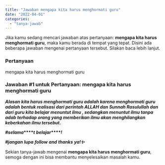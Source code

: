 ```yaml
---
title: "Jawaban mengapa kita harus menghormati guru​"
date: "2022-04-01"
categories: 
  - "tanya-jawab"
---
```


Jika kamu sedang mencari jawaban atas pertanyaan: **mengapa kita harus menghormati guru​**, maka kamu berada di tempat yang tepat. Disini ada beberapa jawaban mengenai pertanyaan tersebut. Silakan baca lebih lanjut.

### Pertanyaan

mengapa kita harus menghormati guru​

### Jawaban #1 untuk Pertanyaan: mengapa kita harus menghormati guru​

**_Alasan kita harus menghormati guru adalah karena menghormati guru adalah bentuk realisasi dari perintah ALLAH dan Sunnah Rasulullah dan dari guru kita belajar menuntut ilmu , sedangkan menuntut ilmu tanpa adab terhadap orang yang memberikan ilmu akan menghilangkan keberkahan ilmu tersebut._**

**_#_****_s_****_e_****_l_****_a_****_m_****_a_****_t_** **_belajar_****_!_**

**_#_****_j_****_a_****_n_****_g_****_a_****_n_** **_lupa_** **_follow_** **_and_** **_thanks_** **_ya_****_!_****_✨_**

Sekian tanya-jawab mengenai **mengapa kita harus menghormati guru​**, semoga dengan ini bisa membantu menyelesaikan masalah kamu.
